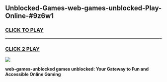
## Unblocked-Games-web-games-unblocked-Play-Online-#9z6w1
<h3>
<a href="https://premium.freeplayer.one?title=web-games-unblocked&ref=27F">CLICK TO PLAY</a></h3>
<hr>

<h3>
<a href="https://premium.freeplayer.one?title=web-games-unblocked&ref=27F">CLICK 2 PLAY</a>
  
</h3>

<a href="https://premium.freeplayer.one?title=web-games-unblocked&ref=27F"><img src="https://clearcache.store/games.png"></a>


**web-games-unblocked games unblocked: Your Gateway to Fun and Accessible Online Gaming**
